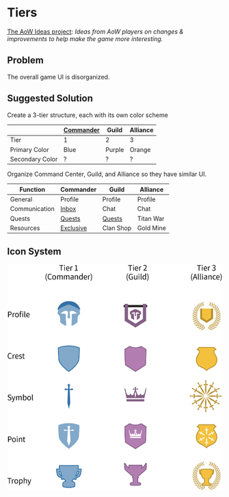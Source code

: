 # Tiers

[The AoW Ideas project](https://github.com/nefarious-kitsune/aow.ideas):
*Ideas from AoW players on changes & improvements to help make the game more interesting.*

## Problem

The overall game UI is disorganized.

## Suggested Solution

Create a 3-tier structure, each with its own color scheme

| | [Commander](../structure/command-center) | Guild | Alliance  |
| ---------| ------------- | ----------| --------- |
| Tier             | 1     | 2         | 3         |
| Primary Color    | Blue  | Purple    | Orange    |
| Secondary Color  | ?     | ?         | ?         |


Organize Command Center, Guild, and Alliance so they
have similar UI.

| Function      | Commander    | Guild     | Alliance  |
| ------------- | ------------ | ----------| --------- |
| General       | Profile      | Profile   | Profile   |
| Communication | [Inbox](../inbox/inbox)            | Chat      | Chat      |
| Quests        | [Quests](../quests/exp-quests)     | [Quests](../quests/guild-quests) | Titan War |
| Resources     | [Exclusive](../shop/subscription)  | Clan Shop | Gold Mine |

## Icon System

![Icon system](../images/icon-system.png)